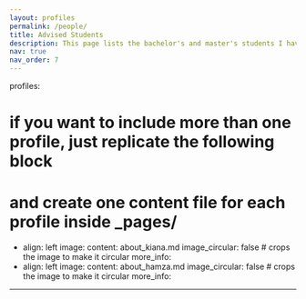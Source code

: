 ```yaml
---
layout: profiles
permalink: /people/
title: Advised Students
description: This page lists the bachelor's and master's students I have had the pleasure of advising.
nav: true
nav_order: 7
---
```


profiles:
# if you want to include more than one profile, just replicate the following block
# and create one content file for each profile inside _pages/
- align: left
  image: 
  content: about_kiana.md
  image_circular: false # crops the image to make it circular
  more_info:
- align: left
  image: 
  content: about_hamza.md
  image_circular: false # crops the image to make it circular
  more_info: 
---